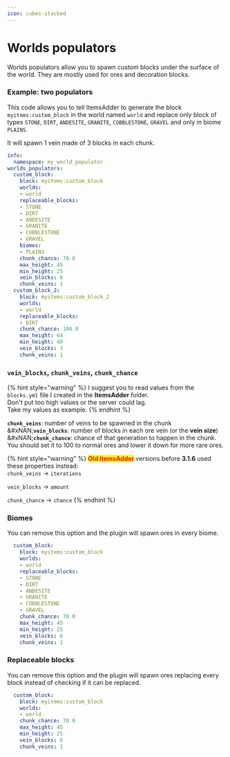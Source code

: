 ```yaml
---
icon: cubes-stacked
---
```


# Worlds populators

Worlds populators allow you to spawn custom blocks under the surface of the world. They are mostly used for ores and decoration blocks.

### Example: two populators

This code allows you to tell ItemsAdder to generate the block `myitems:custom_block` in the world named `world` and replace only block of types `STONE`, `DIRT`, `ANDESITE`, `GRANITE`, `COBBLESTONE`, `GRAVEL` and only in biome `PLAINS`.

It will spawn 1 vein made of 3 blocks in each chunk.

```yaml
info:
  namespace: my_world_populator
worlds_populators:
  custom_block:
    block: myitems:custom_block
    worlds:
    - world
    replaceable_blocks:
    - STONE
    - DIRT
    - ANDESITE
    - GRANITE
    - COBBLESTONE
    - GRAVEL
    biomes:
    - PLAINS
    chunk_chance: 70.0
    max_height: 45
    min_height: 25
    vein_blocks: 6
    chunk_veins: 1
  custom_block_2:
    block: myitems:custom_block_2
    worlds:
    - world
    replaceable_blocks:
    - DIRT
    chunk_chance: 100.0
    max_height: 64
    min_height: 40
    vein_blocks: 3
    chunk_veins: 1
```

### `vein_blocks`, `chunk_veins`, `chunk_chance`

{% hint style="warning" %}
I suggest you to read values from the `blocks.yml` file I created in the **ItemsAdder** folder.\
Don't put too high values or the server could lag.\
Take my values as example.
{% endhint %}

**`chunk_veins`**: number of veins to be spawned in the chunk\
&#xNAN;**`vein_blocks`**: number of blocks in each ore vein (or the **vein size**)\
&#xNAN;**`chunk_chance`**: chance of that generation to happen in the chunk. You should set it to 100 to normal ores and lower it down for more rare ores.

{% hint style="warning" %}
<mark style="color:red;">**Old ItemsAdder**</mark> versions before **3.1.6** used these properties instead:\
`chunk_veins` -> `iterations`

`vein_blocks` -> `amount`

`chunk_chance` -> `chance`
{% endhint %}

### Biomes

You can remove this option and the plugin will spawn ores in every biome.

```yaml
  custom_block:
    block: myitems:custom_block
    worlds:
    - world
    replaceable_blocks:
    - STONE
    - DIRT
    - ANDESITE
    - GRANITE
    - COBBLESTONE
    - GRAVEL
    chunk_chance: 70.0
    max_height: 45
    min_height: 25
    vein_blocks: 6
    chunk_veins: 1
```

### Replaceable blocks

You can remove this option and the plugin will spawn ores replacing every block instead of checking if it can be replaced.

```yaml
  custom_block:
    block: myitems:custom_block
    worlds:
    - world
    chunk_chance: 70.0
    max_height: 45
    min_height: 25
    vein_blocks: 6
    chunk_veins: 1
```
